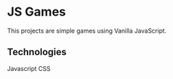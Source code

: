 # JS Games

This projects are simple games using Vanilla JavaScript.

## Technologies

Javascript
CSS
